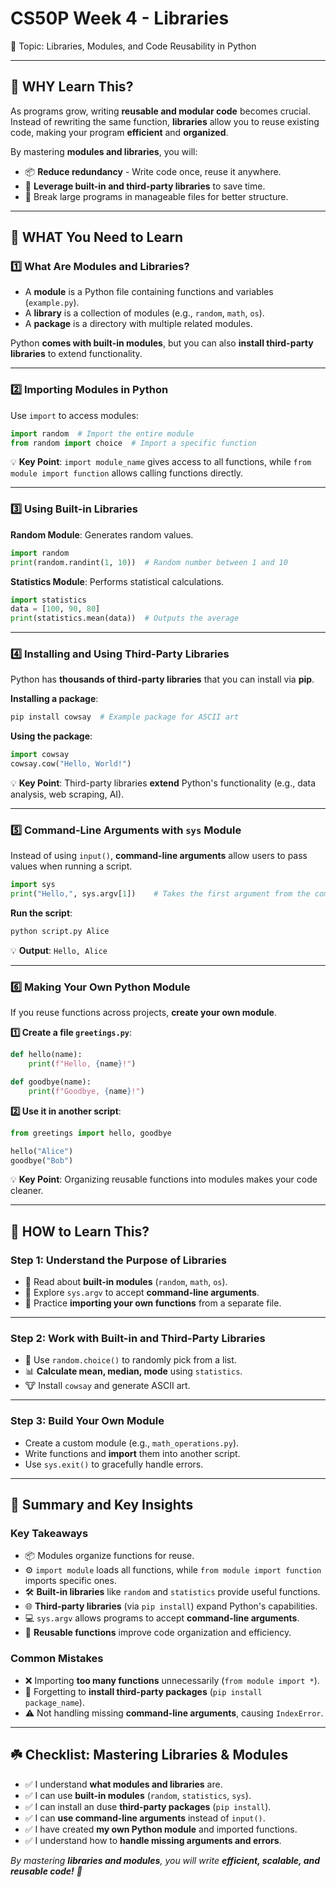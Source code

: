 # CS50P Week 4 - Libraries

🎯 Topic: Libraries, Modules, and Code Reusability in Python

---

## 🧠 WHY Learn This?

As programs grow, writing **reusable and modular code** becomes crucial. Instead of rewriting the same function, **libraries** allow you to reuse existing code, making your program **efficient** and **organized**. 

By mastering **modules and libraries**, you will:

- 📦 **Reduce redundancy** - Write code once, reuse it anywhere.
- 🚀 **Leverage built-in and third-party libraries** to save time.
- 🔗 Break large programs in manageable files for better structure.

---

## 📌 WHAT You Need to Learn

### 1️⃣ What Are Modules and Libraries?

- A **module** is a Python file containing functions and variables (`example.py`).
- A **library** is a collection of modules (e.g., `random`, `math`, `os`).
- A **package** is a directory with multiple related modules.

Python **comes with built-in modules**, but you can also **install third-party libraries** to extend functionality.

---

### 2️⃣ Importing Modules in Python

Use `import` to access modules:

```python
import random  # Import the entire module
from random import choice  # Import a specific function
```

💡 **Key Point**: `import module_name` gives access to all functions, while `from module import function` allows calling functions directly.

---

### 3️⃣ Using Built-in Libraries

**Random Module**: Generates random values.
```python
import random
print(random.randint(1, 10))  # Random number between 1 and 10
```

**Statistics Module**: Performs statistical calculations.
```python
import statistics
data = [100, 90, 80]
print(statistics.mean(data))  # Outputs the average
```

---

### 4️⃣ Installing and Using Third-Party Libraries

Python has **thousands of third-party libraries** that you can install via **pip**.

**Installing a package**:
```bash
pip install cowsay  # Example package for ASCII art
```

**Using the package**:
```python
import cowsay
cowsay.cow("Hello, World!")
```

💡 **Key Point**: Third-party libraries **extend** Python's functionality (e.g., data analysis, web scraping, AI).

---

### 5️⃣ Command-Line Arguments with `sys` Module

Instead of using `input()`, **command-line arguments** allow users to pass values when running a script.

```python
import sys
print("Hello,", sys.argv[1])    # Takes the first argument from the command line
```

**Run the script**:
```bash
python script.py Alice
```

💡 **Output**: `Hello, Alice`

---

### 6️⃣ Making Your Own Python Module

If you reuse functions across projects, **create your own module**.

**1️⃣ Create a file `greetings.py`**:
```python
def hello(name):
    print(f"Hello, {name}!")

def goodbye(name):
    print(f"Goodbye, {name}!")
```

**2️⃣ Use it in another script**:
```python
from greetings import hello, goodbye

hello("Alice")
goodbye("Bob")
```

💡 **Key Point**: Organizing reusable functions into modules makes your code cleaner.

---

## 🚀 HOW to Learn This?

### Step 1: Understand the Purpose of Libraries

- 📖 Read about **built-in modules** (`random`, `math`, `os`).
- 🔎 Explore `sys.argv` to accept **command-line arguments**.
- 📄 Practice **importing your own functions** from a separate file.

---

### Step 2: Work with Built-in and Third-Party Libraries

- 🎲 Use `random.choice()` to randomly pick from a list.
- 📊 **Calculate mean, median, mode** using `statistics`.
- 🐮 Install `cowsay` and generate ASCII art.

---

### Step 3: Build Your Own Module

- Create a custom module (e.g., `math_operations.py`).
- Write functions and **import** them into another script.
- Use `sys.exit()` to gracefully handle errors.

---

## 📝 Summary and Key Insights

### Key Takeaways

- 📦 Modules organize functions for reuse.
- ⚙️ `import module` loads all functions, while `from module import function` imports specific ones.
- 🛠️ **Built-in libraries** like `random` and `statistics` provide useful functions.
- 🌐 **Third-party libraries** (via `pip install`) expand Python's capabilities.
- 💻 `sys.argv` allows programs to accept **command-line arguments**.
- 🔄 **Reusable functions** improve code organization and efficiency.

### Common Mistakes

- ❌ Importing **too many functions** unnecessarily (`from module import *`).
- 🚫 Forgetting to **install third-party packages** (`pip install package_name`).
- ⚠️ Not handling missing **command-line arguments**, causing `IndexError`.

---

## ☘️ Checklist: Mastering Libraries & Modules

- ✅ I understand **what modules and libraries** are.
- ✅ I can use **built-in modules** (`random`, `statistics`, `sys`).
- ✅ I can install an duse **third-party packages** (`pip install`).
- ✅ I can **use command-line arguments** instead of `input()`.
- ✅ I have created **my own Python module** and imported functions.
- ✅ I understand how to **handle missing arguments and errors**.

*By mastering **libraries and modules**, you will write **efficient, scalable, and reusable code!** 🚀*